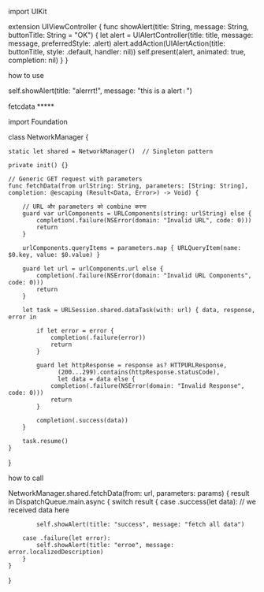 
import UIKit

extension UIViewController {
    func showAlert(title: String, message: String, buttonTitle: String = "OK") {
        let alert = UIAlertController(title: title, message: message, preferredStyle: .alert)
        alert.addAction(UIAlertAction(title: buttonTitle, style: .default, handler: nil))
        self.present(alert, animated: true, completion: nil)
    }
}

how to use

self.showAlert(title: "alerrrt!", message: "this is a alert।")


fetcdata *****

import Foundation

class NetworkManager {
    
    static let shared = NetworkManager()  // Singleton pattern
    
    private init() {}
    
    // Generic GET request with parameters
    func fetchData(from urlString: String, parameters: [String: String], completion: @escaping (Result<Data, Error>) -> Void) {
        
        // URL और parameters को combine करना
        guard var urlComponents = URLComponents(string: urlString) else {
            completion(.failure(NSError(domain: "Invalid URL", code: 0)))
            return
        }
        
        urlComponents.queryItems = parameters.map { URLQueryItem(name: $0.key, value: $0.value) }
        
        guard let url = urlComponents.url else {
            completion(.failure(NSError(domain: "Invalid URL Components", code: 0)))
            return
        }

        let task = URLSession.shared.dataTask(with: url) { data, response, error in
            
            if let error = error {
                completion(.failure(error))
                return
            }
            
            guard let httpResponse = response as? HTTPURLResponse,
                  (200...299).contains(httpResponse.statusCode),
                  let data = data else {
                completion(.failure(NSError(domain: "Invalid Response", code: 0)))
                return
            }
            
            completion(.success(data))
        }
        
        task.resume()
    }
}




how to call

NetworkManager.shared.fetchData(from: url, parameters: params) { result in
    DispatchQueue.main.async {
        switch result {
        case .success(let data):
            // we received data here
            
            self.showAlert(title: "success", message: "fetch all data")
            
        case .failure(let error):
            self.showAlert(title: "erroe", message: error.localizedDescription)
        }
    }
}




